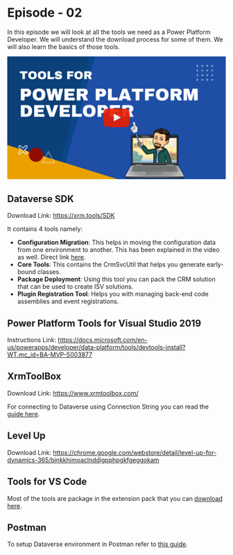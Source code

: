 # Episode - 02

In this episode we will look at all the tools we need as a Power Platform Developer. We will understand the download process for some of them. We will also learn the basics of those tools.

**[![VIDEO - PowerTip: Ep-02](02-GH.png)](https://youtu.be/1NrfmDuF9Ec)**

## Dataverse SDK

Download Link: https://xrm.tools/SDK

It contains 4 tools namely:

- **Configuration Migration**: This helps in moving the configuration data from one environment to another. This has been explained in the video as well. Direct link [here](https://youtu.be/1NrfmDuF9Ec?t=202).
- **Core Tools**: This contains the CrmSvcUtil that helps you generate early-bound classes.
- **Package Deployment**: Using this tool you can pack the CRM solution that can be used to create ISV solutions.
- **Plugin Registration Tool**: Helps you with managing back-end code assemblies and event registrations.

## Power Platform Tools for Visual Studio 2019

Instructions Link:  https://docs.microsoft.com/en-us/powerapps/developer/data-platform/tools/devtools-install?WT.mc_id=BA-MVP-5003877

## XrmToolBox

Download Link: https://www.xrmtoolbox.com/

For connecting to Dataverse using Connection String you can read the [guide here](https://docs.microsoft.com/en-us/previous-versions/dynamicscrm-2016/developers-guide/mt608573(v=crm.8)?WT.mc_id=BA-MVP-5003877).

## Level Up

Download Link: https://chrome.google.com/webstore/detail/level-up-for-dynamics-365/bjnkkhimoaclnddigpphpgkfgeggokam

## Tools for VS Code

Most of the tools are package in the extension pack that you can [download here](https://marketplace.visualstudio.com/items?itemName=danish-naglekar.power-platform-extension-pack).

## Postman

To setup Dataverse environment in Postman refer to [this guide](https://docs.microsoft.com/en-us/powerapps/developer/data-platform/webapi/setup-postman-environment?WT.mc_id=BA-MVP-5003877).